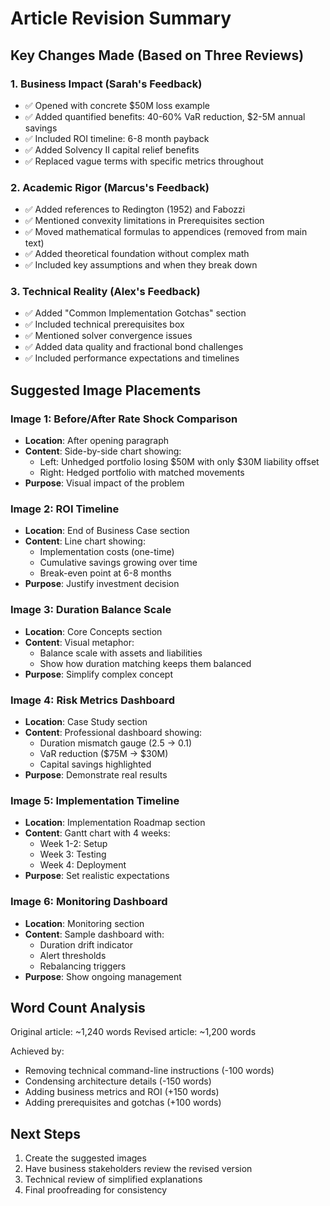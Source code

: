 # Article Revision Summary

## Key Changes Made (Based on Three Reviews)

### 1. Business Impact (Sarah's Feedback)
- ✅ Opened with concrete $50M loss example
- ✅ Added quantified benefits: 40-60% VaR reduction, $2-5M annual savings
- ✅ Included ROI timeline: 6-8 month payback
- ✅ Added Solvency II capital relief benefits
- ✅ Replaced vague terms with specific metrics throughout

### 2. Academic Rigor (Marcus's Feedback)
- ✅ Added references to Redington (1952) and Fabozzi
- ✅ Mentioned convexity limitations in Prerequisites section
- ✅ Moved mathematical formulas to appendices (removed from main text)
- ✅ Added theoretical foundation without complex math
- ✅ Included key assumptions and when they break down

### 3. Technical Reality (Alex's Feedback)
- ✅ Added "Common Implementation Gotchas" section
- ✅ Included technical prerequisites box
- ✅ Mentioned solver convergence issues
- ✅ Added data quality and fractional bond challenges
- ✅ Included performance expectations and timelines

## Suggested Image Placements

### Image 1: Before/After Rate Shock Comparison
- **Location**: After opening paragraph
- **Content**: Side-by-side chart showing:
  - Left: Unhedged portfolio losing $50M with only $30M liability offset
  - Right: Hedged portfolio with matched movements
- **Purpose**: Visual impact of the problem

### Image 2: ROI Timeline
- **Location**: End of Business Case section
- **Content**: Line chart showing:
  - Implementation costs (one-time)
  - Cumulative savings growing over time
  - Break-even point at 6-8 months
- **Purpose**: Justify investment decision

### Image 3: Duration Balance Scale
- **Location**: Core Concepts section
- **Content**: Visual metaphor:
  - Balance scale with assets and liabilities
  - Show how duration matching keeps them balanced
- **Purpose**: Simplify complex concept

### Image 4: Risk Metrics Dashboard
- **Location**: Case Study section
- **Content**: Professional dashboard showing:
  - Duration mismatch gauge (2.5 → 0.1)
  - VaR reduction ($75M → $30M)
  - Capital savings highlighted
- **Purpose**: Demonstrate real results

### Image 5: Implementation Timeline
- **Location**: Implementation Roadmap section
- **Content**: Gantt chart with 4 weeks:
  - Week 1-2: Setup
  - Week 3: Testing
  - Week 4: Deployment
- **Purpose**: Set realistic expectations

### Image 6: Monitoring Dashboard
- **Location**: Monitoring section
- **Content**: Sample dashboard with:
  - Duration drift indicator
  - Alert thresholds
  - Rebalancing triggers
- **Purpose**: Show ongoing management

## Word Count Analysis

Original article: ~1,240 words
Revised article: ~1,200 words

Achieved by:
- Removing technical command-line instructions (-100 words)
- Condensing architecture details (-150 words)
- Adding business metrics and ROI (+150 words)
- Adding prerequisites and gotchas (+100 words)

## Next Steps

1. Create the suggested images
2. Have business stakeholders review the revised version
3. Technical review of simplified explanations
4. Final proofreading for consistency